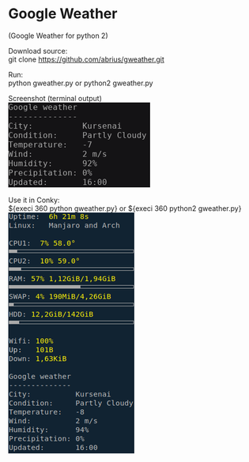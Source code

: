 # Google Weather
(Google Weather for python 2)

Download source:<br />
git clone  https://github.com/abrius/gweather.git

Run: <br />
python gweather.py or python2 gweather.py


Screenshot (terminal output)<br /> 
<img src=https://github.com/abrius/gweather/blob/master/screenshot.png>

Use it in Conky:<br />
${execi 360 python gweather.py} or ${execi 360 python2 gweather.py} <br />
<img src=https://github.com/abrius/gweather/blob/master/conky.png>

